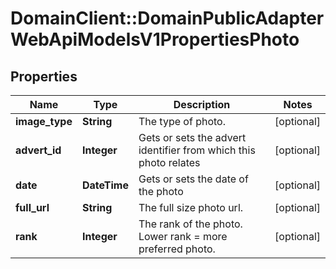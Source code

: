 # DomainClient::DomainPublicAdapterWebApiModelsV1PropertiesPhoto

## Properties
Name | Type | Description | Notes
------------ | ------------- | ------------- | -------------
**image_type** | **String** | The type of photo. | [optional] 
**advert_id** | **Integer** | Gets or sets the advert identifier from which this photo relates | [optional] 
**date** | **DateTime** | Gets or sets the date of the photo | [optional] 
**full_url** | **String** | The full size photo url. | [optional] 
**rank** | **Integer** | The rank of the photo. Lower rank &#x3D; more preferred photo. | [optional] 


